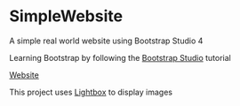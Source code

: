 # SimpleWebsite
A simple real world website using Bootstrap Studio 4

Learning Bootstrap by following the [Bootstrap Studio](https://www.youtube.com/watch?v=10SwsoYNkVc) tutorial


[Website](https://lemamichael.github.io/SimpleWebsite/)

This project uses [Lightbox](https://lokeshdhakar.com/projects/lightbox2/) to display images
